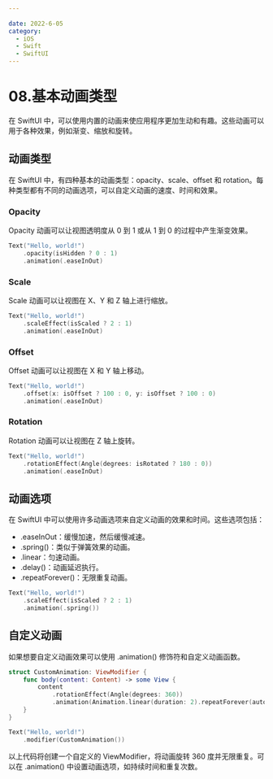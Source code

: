 ```yaml
---
 
date: 2022-6-05
category:
  - iOS
  - Swift
  - SwiftUI
---
```


# 08.基本动画类型
在 SwiftUI 中，可以使用内置的动画来使应用程序更加生动和有趣。这些动画可以用于各种效果，例如渐变、缩放和旋转。

## 动画类型

在 SwiftUI 中，有四种基本的动画类型：opacity、scale、offset 和 rotation。每种类型都有不同的动画选项，可以自定义动画的速度、时间和效果。

### Opacity
Opacity 动画可以让视图透明度从 0 到 1 或从 1 到 0 的过程中产生渐变效果。
``` swift
Text("Hello, world!")
    .opacity(isHidden ? 0 : 1)
    .animation(.easeInOut)
```

### Scale
Scale 动画可以让视图在 X、Y 和 Z 轴上进行缩放。
``` swift
Text("Hello, world!")
    .scaleEffect(isScaled ? 2 : 1)
    .animation(.easeInOut)
```

### Offset
Offset 动画可以让视图在 X 和 Y 轴上移动。
``` swift
Text("Hello, world!")
    .offset(x: isOffset ? 100 : 0, y: isOffset ? 100 : 0)
    .animation(.easeInOut)
```

### Rotation
Rotation 动画可以让视图在 Z 轴上旋转。
``` swift
Text("Hello, world!")
    .rotationEffect(Angle(degrees: isRotated ? 180 : 0))
    .animation(.easeInOut)
```

## 动画选项

在 SwiftUI 中可以使用许多动画选项来自定义动画的效果和时间。这些选项包括：
- .easeInOut：缓慢加速，然后缓慢减速。
- .spring()：类似于弹簧效果的动画。
- .linear：匀速动画。
- .delay()：动画延迟执行。
- .repeatForever()：无限重复动画。
``` swift
Text("Hello, world!")
    .scaleEffect(isScaled ? 2 : 1)
    .animation(.spring())
```

## 自定义动画

如果想要自定义动画效果可以使用 .animation() 修饰符和自定义动画函数。
``` swift
struct CustomAnimation: ViewModifier {
    func body(content: Content) -> some View {
        content
            .rotationEffect(Angle(degrees: 360))
            .animation(Animation.linear(duration: 2).repeatForever(autoreverses: false))
    }
}

Text("Hello, world!")
    .modifier(CustomAnimation())
```
以上代码将创建一个自定义的 ViewModifier，将动画旋转 360 度并无限重复。可以在 .animation() 中设置动画选项，如持续时间和重复次数。
